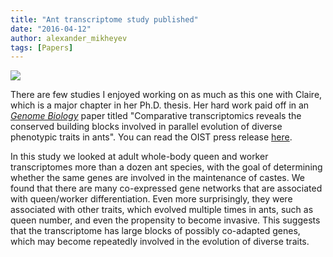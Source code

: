 ```yaml
---
title: "Ant transcriptome study published"
date: "2016-04-12"
author: alexander_mikheyev
tags: [Papers]
---
```


![](http://www.oist.jp/sites/default/files/styles/short_cropped_page_header/public/2016-03-18-HPI-QueenandWorkerAnts.jpg)

There are few studies I enjoyed working on as much as this one with Claire, which is a major chapter in her Ph.D. thesis. Her hard work paid off in an [_Genome Biology_](http://genomebiology.biomedcentral.com/articles/10.1186/s13059-016-0902-7) paper titled "Comparative transcriptomics reveals the conserved building blocks involved in parallel evolution of diverse phenotypic traits in ants". You can read the OIST press release [here](http://www.oist.jp/news-center/news/2016/4/11/how-ant-queen-gets-her-crown-uncovering-evolution-queen-worker).

In this study we looked at adult whole-body queen and worker transcriptomes more than a dozen ant species, with the goal of determining whether the same genes are involved in the maintenance of castes. We found that there are many co-expressed gene networks that are associated with queen/worker differentiation. Even more surprisingly, they were associated with other traits, which evolved multiple times in ants, such as queen number, and even the propensity to become invasive. This suggests that the transcriptome has large blocks of possibly co-adapted genes, which may become repeatedly involved in the evolution of diverse traits.
